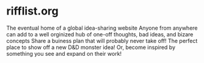 # rifflist.org

The eventual home of a global idea-sharing website
Anyone from anywhere can add to a well orginized hub of one-off thoughts, bad ideas, and bizare concepts
Share a buiness plan that will probably never take off!
The perfect place to show off a new D&D monster idea!
Or, become inspired by something you see and expand on their work!
